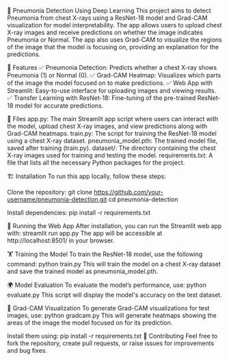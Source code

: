 🚀 Pneumonia Detection Using Deep Learning
This project aims to detect Pneumonia from chest X-rays using a ResNet-18 model and Grad-CAM visualization for model interpretability. The app allows users to upload chest X-ray images and receive predictions on whether the image indicates Pneumonia or Normal. The app also uses Grad-CAM to visualize the regions of the image that the model is focusing on, providing an explanation for the predictions.

📌 Features
✅ Pneumonia Detection: Predicts whether a chest X-ray shows Pneumonia (1) or Normal (0).
✅ Grad-CAM Heatmap: Visualizes which parts of the image the model focused on to make predictions.
✅ Web App with Streamlit: Easy-to-use interface for uploading images and viewing results.
✅ Transfer Learning with ResNet-18: Fine-tuning of the pre-trained ResNet-18 model for accurate predictions.

📂 Files
app.py: The main Streamlit app script where users can interact with the model, upload chest X-ray images, and view predictions along with Grad-CAM heatmaps.
train.py: The script for training the ResNet-18 model using a chest X-ray dataset.
pneumonia_model.pth: The trained model file, saved after training (train.py).
dataset/: The directory containing the chest X-ray images used for training and testing the model.
requirements.txt: A file that lists all the necessary Python packages for the project.

🏗️ Installation
To run this app locally, follow these steps:

Clone the repository:
git clone https://github.com/your-username/pneumonia-detection.git
cd pneumonia-detection

Install dependencies:
pip install -r requirements.txt

🎯 Running the Web App
After installation, you can run the Streamlit web app with:
streamlit run app.py
The app will be accessible at http://localhost:8501/ in your browser.

🏋️ Training the Model
To train the ResNet-18 model, use the following command:
python train.py
This will train the model on a chest X-ray dataset and save the trained model as pneumonia_model.pth.

🌍 Model Evaluation
To evaluate the model’s performance, use:
python evaluate.py
This script will display the model's accuracy on the test dataset.

🔬 Grad-CAM Visualization
To generate Grad-CAM visualizations for test images, use:
python gradcam.py
This will generate heatmaps showing the areas of the image the model focused on for its prediction.

Install them using:
pip install -r requirements.txt
🤝 Contributing
Feel free to fork the repository, create pull requests, or raise issues for improvements and bug fixes.


